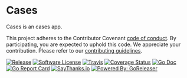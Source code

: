 # Cases

Cases is an cases app.

This project adheres to the Contributor Covenant [code of conduct](CODE_OF_CONDUCT.md). By participating, you are expected to uphold this code.
We appreciate your contribution. Please refer to our [contributing guidelines](CONTRIBUTING.md).

[![Release](https://img.shields.io/github/release/teshguru/cases.svg?style=flat-square)](https://github.com/teshguru/cases/releases/latest)
[![Software License](https://img.shields.io/badge/license-MIT-brightgreen.svg?style=flat-square)](LICENSE.md)
[![Travis](https://img.shields.io/travis/teshguru/cases.svg?style=flat-square)](https://travis-ci.org/teshguru/cases)
[![Coverage Status](https://img.shields.io/codecov/c/github/teshguru/cases/master.svg?style=flat-square)](https://codecov.io/gh/teshguru/cases)
[![Go Doc](https://img.shields.io/badge/godoc-reference-blue.svg?style=flat-square)](http://godoc.org/github.com/teshguru/cases)
[![Go Report Card](https://goreportcard.com/badge/github.com/teshguru/cases?style=flat-square)](https://goreportcard.com/report/github.com/teshguru/cases)
[![SayThanks.io](https://img.shields.io/badge/SayThanks.io-%E2%98%BC-1EAEDB.svg?style=flat-square)](https://saythanks.io/to/caarlos0)
[![Powered By: GoReleaser](https://img.shields.io/badge/powered%20by-goreleaser-green.svg?style=flat-square)](https://github.com/goreleaser)
